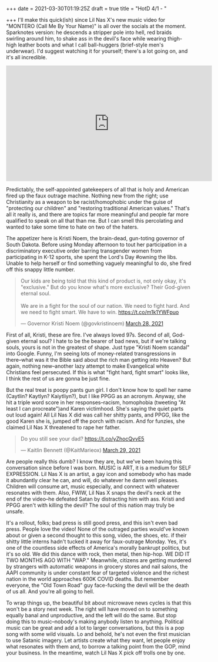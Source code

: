 +++
date = 2021-03-30T01:19:25Z
draft = true
title = "HotD 4/1 - "

+++
I'll make this quick(ish) since Lil Nas X's new music video for "MONTERO (Call Me By Your Name)" is all over the socials at the moment. Sparknotes version: he descends a stripper pole into hell, red braids swirling around him, to shake ass in the devil's face while wearing thigh-high leather boots and what I call ball-huggers (brief-style men's underwear). I'd suggest watching it for yourself; there's a lot going on, and it's all incredible.

<iframe width="560" height="315" src="https://www.youtube.com/embed/6swmTBVI83k" title="YouTube video player" frameborder="0" allow="accelerometer; autoplay; clipboard-write; encrypted-media; gyroscope; picture-in-picture" allowfullscreen></iframe>

Predictably, the self-appointed gatekeepers of all that is holy and American fired up the faux outrage machine. Nothing new from the right; use Christianity as a weapon to be racist/homophobic under the guise of "protecting our children" and "restoring traditional American values." That's all it really is, and there are topics far more meaningful and people far more qualified to speak on all that than me. But I can smell this percolating and wanted to take some time to hate on two of the haters.

The appetizer here is Kristi Noem, the brain-dead, gun-toting governor of South Dakota. Before using Monday afternoon to tout her participation in a discriminatory executive order barring transgender women from participating in K-12 sports, she spent the Lord's Day #owning the libs. Unable to help herself or find something vaguely meaningful to do, she fired off this snappy little number.

<blockquote class="twitter-tweet"><p lang="en" dir="ltr">Our kids are being told that this kind of product is, not only okay, it's "exclusive." But do you know what's more exclusive? Their God-given eternal soul.<br><br>We are in a fight for the soul of our nation. We need to fight hard. And we need to fight smart. We have to win. <a href="https://t.co/m1k1YWFpuo">https://t.co/m1k1YWFpuo</a></p>— Governor Kristi Noem (@govkristinoem) <a href="https://twitter.com/govkristinoem/status/1376239196709478400?ref_src=twsrc%5Etfw">March 28, 2021</a></blockquote> <script async src="https://platform.twitter.com/widgets.js" charset="utf-8"></script>

First of all, Kristi, these are fire. I've always loved 97s. Second of all, God-given eternal soul? I hate to be the bearer of bad news, but if we're talking souls, yours is not in the greatest of shape. Just type "Kristi Noem scandal" into Google. Funny, I'm seeing lots of money-related transgressions in there–what was it the Bible said about the rich man getting into Heaven? But again, nothing new–another lazy attempt to make Evangelical white Christians feel persecuted. If this is what "fight hard, fight smart" looks like, I think the rest of us are gonna be just fine.

But the real treat is poopy pants gun girl. I don't know how to spell her name (Caytlin? Kaytlyn? Kaiytliyn?), but I like PPGG as an acronym. Anyway, she hit a triple word score in her responses–racism, homophobia (tweeting "At least I can procreate")and Karen victimhood. She's saying the quiet parts out loud again! All Lil Nas X did was call her shitty pants, and PPGG, like the good Karen she is, jumped off the porch with racism. And for funzies, she claimed Lil Nas X threatened to rape her father.

<blockquote class="twitter-tweet"><p lang="en" dir="ltr">Do you still see your dad? <a href="https://t.co/yZhocQvvE5">https://t.co/yZhocQvvE5</a></p>— Kaitlin Bennett (@KaitMarieox) <a href="https://twitter.com/KaitMarieox/status/1376364462911987712?ref_src=twsrc%5Etfw">March 29, 2021</a></blockquote> <script async src="https://platform.twitter.com/widgets.js" charset="utf-8"></script>

Are people really this dumb? I know they are, but we've been having this conversation since before I was born. MUSIC is ART, it is a medium for SELF EXPRESSION. Lil Nas X is an artist, a gay icon and somebody who has made it abundantly clear he can, and will, do whatever he damn well pleases. Children will consume art, music especially, and connect with whatever resonates with them. Also, FWIW, Lil Nas X snaps the devil's neck at the end of the video–he defeated Satan by distracting him with ass. Kristi and PPGG aren't with killing the devil? The soul of this nation may truly be unsafe.

It's a rollout, folks; bad press is still good press, and this isn't even bad press. People love the video! None of the outraged parties would've known about or given a second thought to this song, video, the shoes, etc. if their shitty little interns hadn't tucked it away for faux-outrage Monday. Yes, it's one of the countless side effects of America's morally bankrupt politics, but it's so old. We did this dance with rock, then metal, then hip-hop. WE DID IT TWO MONTHS AGO WITH "WAP." Meanwhile, citizens are getting murdered by strangers with automatic weapons in grocery stores and nail salons, the AAPI community is under constant fear of targeted violence and the richest nation in the world approaches 600K COVID deaths. But remember everyone, the "Old Town Road" guy face-fucking the devil will be the death of us all. And you're all going to hell.

To wrap things up, the beautiful bit about microwave news cycles is that this won't be a story next week. The right will have moved on to something equally banal and unproductive, and the left will do the same. But stop doing this to music–nobody's making anybody listen to anything. Political music can be great and add a lot to larger conversations, but this is a pop song with some wild visuals. Lo and behold, he's not even the first musician to use Satanic imagery. Let artists create what they want, let people enjoy what resonates with them and, to borrow a talking point from the GOP, mind your business. In the meantime, watch Lil Nas X pick off trolls one by one.